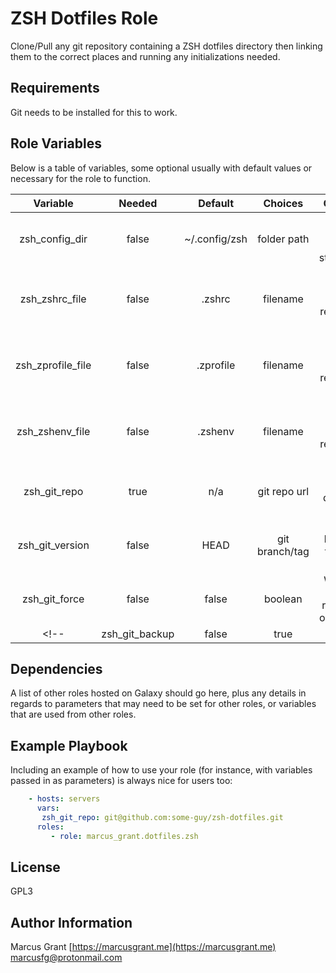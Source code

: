 ZSH Dotfiles Role
=================

Clone/Pull any git repository containing a ZSH dotfiles directory then linking them to the correct places and running any initializations needed.

Requirements
------------

Git needs to be installed for this to work.

Role Variables
--------------

Below is a table of variables, some optional usually with default values or necessary for the role to function.

|     Variable     | Needed |  Default   |   Choices    |                     Comments                     |
|:----------------:|:------:|:----------:|:------------:|:------------------------------------------------:|
| zsh_config_dir   | false |~/.config/zsh| folder path  | Where the dotfiles should be stored/linked       |
| zsh_zshrc_file   | false  | .zshrc     | filename     | Filename inside config_dir representing .zshrc   |
| zsh_zprofile_file| false  | .zprofile  | filename     | Filename inside config_dir representing .zprofile|
| zsh_zshenv_file  | false  | .zshenv    | filename     | Filename inside config_dir representing .zshenv  |
| zsh_git_repo     | true   | n/a        | git repo url | Where to clone/pull dotfile repo from            |
| zsh_git_version  | false  | HEAD       |git branch/tag| Which branch/tag to clone or pull                |
| zsh_git_force    | false  | false      | boolean      | Whether to force pull repositories on config_dir |
<!-- | zsh_git_backup   | false  | true       | boolean      | Backup dotfile directory if zsh_git_force        | -->

Dependencies
------------

A list of other roles hosted on Galaxy should go here, plus any details in regards to parameters that may need to be set for other roles, or variables that are used from other roles.

Example Playbook
----------------

Including an example of how to use your role (for instance, with variables passed in as parameters) is always nice for users too:

```yaml
    - hosts: servers
      vars:
       zsh_git_repo: git@github.com:some-guy/zsh-dotfiles.git 
      roles:
         - role: marcus_grant.dotfiles.zsh
```

License
-------

GPL3

Author Information
------------------

Marcus Grant
[https://marcusgrant.me](https://marcusgrant.me)
[marcusfg@protonmail.com](marcusfg@protonmail.com)
